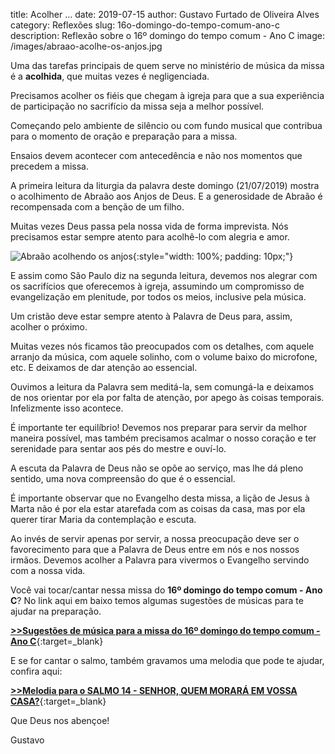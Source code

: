 title: Acolher ...
date: 2019-07-15
author: Gustavo Furtado de Oliveira Alves
category: Reflexões
slug: 16o-domingo-do-tempo-comum-ano-c
description: Reflexão sobre o 16º domingo do tempo comum - Ano C
image: /images/abraao-acolhe-os-anjos.jpg

Uma das tarefas principais de quem serve no ministério de música da missa é a **acolhida**, que muitas vezes é negligenciada.

Precisamos acolher os fiéis que chegam à igreja para que a sua experiência de participação no sacrifício da missa seja a melhor possível.

Começando pelo ambiente de silêncio ou com fundo musical que contribua para o momento de oração e preparação para a missa.

Ensaios devem acontecer com antecedência e não nos momentos que precedem a missa.

A primeira leitura da liturgia da palavra deste domingo (21/07/2019) mostra o acolhimento de Abraão aos Anjos de Deus.
E a generosidade de Abraão é recompensada com a benção de um filho.

Muitas vezes Deus passa pela nossa vida de forma imprevista.
Nós precisamos estar sempre atento para acolhê-lo com alegria e amor.

![Abraão acolhendo os anjos](/images/abraao-acolhe-os-anjos.jpg){:style="width: 100%; padding: 10px;"}

E assim como São Paulo diz na segunda leitura,
devemos nos alegrar com os sacrifícios que oferecemos à igreja,
assumindo um compromisso de evangelização em plenitude, por todos os meios, inclusive pela música.

Um cristão deve estar sempre atento à Palavra de Deus para, assim, acolher o próximo.

Muitas vezes nós ficamos tão preocupados com os detalhes, com aquele arranjo da música,
com aquele solinho, com o volume baixo do microfone, etc. E deixamos de dar atenção ao essencial.

Ouvimos a leitura da Palavra sem meditá-la, sem comungá-la e deixamos de nos orientar por ela
por falta de atenção, por apego às coisas temporais. Infelizmente isso acontece.

É importante ter equilíbrio! Devemos nos preparar para servir da melhor maneira possível,
mas também precisamos acalmar o nosso coração e ter serenidade para sentar aos pés do mestre e ouví-lo.

A escuta da Palavra de Deus não se opõe ao serviço, mas lhe dá pleno sentido,
uma nova compreensão do que é o essencial.

É importante observar que no Evangelho desta missa,
a lição de Jesus à Marta não é por ela estar atarefada com as coisas da casa,
mas por ela querer tirar Maria da contemplação e escuta.

Ao invés de servir apenas por servir, a nossa preocupação deve ser o favorecimento para que a Palavra de Deus entre em nós e nos nossos irmãos.
Devemos acolher a Palavra para vivermos o Evangelho servindo com a nossa vida.

Você vai tocar/cantar nessa missa do **16º domingo do tempo comum - Ano C**?
No link aqui em baixo temos algumas sugestões de músicas para te ajudar na preparação.

[**>>Sugestões de música para a missa do 16º domingo do tempo comum - Ano C**](https://musicasparamissa.com.br/sugestoes-para/16o-domingo-do-tempo-comum-ano-c/){:target=\_blank}

E se for cantar o salmo, também gravamos uma melodia que pode te ajudar, confira aqui:

[**>>Melodia para o SALMO 14 - SENHOR, QUEM MORARÁ EM VOSSA CASA?**](https://musicasparamissa.com.br/musica/salmo-14-senhor-quem-morara-em-vossa-casa/){:target=\_blank}

Que Deus nos abençoe!

Gustavo
